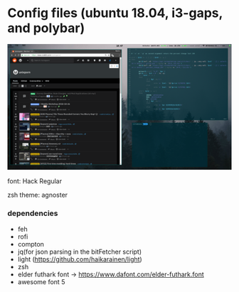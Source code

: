 # Config files (ubuntu 18.04, i3-gaps, and polybar)

![screen shot](https://raw.githubusercontent.com/Slhm/dotfiles/master/screenshot.png)

font: Hack Regular

zsh theme: agnoster

### dependencies
- feh 
- rofi
- compton
- jq(for json parsing in the bitFetcher script)
- light (https://github.com/haikarainen/light)
- zsh
- elder futhark font -> https://www.dafont.com/elder-futhark.font
- awesome font 5
